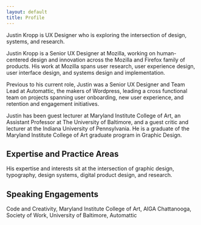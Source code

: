 ```yaml
---
layout: default
title: Profile
---
```


<section class="profile page-intro">
  <p>Justin Kropp is UX Designer who is exploring the intersection of design, systems, and research.</p>
</section>

<section class="profile">
<article>
  <p>Justin Kropp is a Senior UX Designer at Mozilla, working on human-centered design and innovation across the Mozilla and Firefox family of products. His work at Mozilla spans user research, user experience design, user interface design, and systems design and implementation.</p>
  
  <p>Previous to his current role, Justin was a Senior UX Designer and Team Lead at Automattic, the makers of Wordpress, leading a cross functional team on projects spanning user onboarding, new user experience, and retention and engagement initiatives.</p>
  
  <p>Justin has been guest lecturer at Maryland Institute College of Art, an Assistant Professor at The University of Baltimore,  and a guest critic and lecturer at the Indiana University of Pennsylvania. He is a graduate of the Maryland Institute College of Art graduate program in Graphic Design.</p>
  
  <h2>Expertise and Practice Areas</h2>
  <p>His expertise and interests sit at the intersection of graphic design, typography, design systems, digital product design, and research.</p>
  
  <h2>Speaking Engagements</h2>
  <p>Code and Creativity, Maryland Institute College of Art, AIGA Chattanooga, Society of Work, University of Baltimore, Automattic</p>
</article>
</section>
